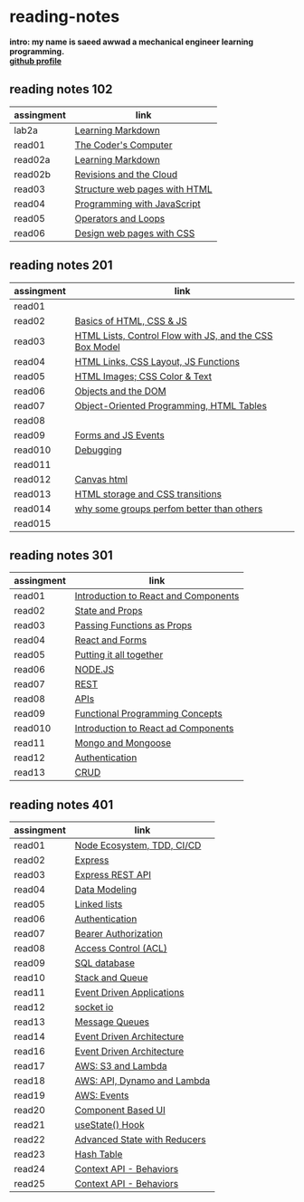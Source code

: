 # reading-notes
**intro: my name is saeed awwad a mechanical engineer learning programming.**  
**[github profile](https://github.com/awwadsaeed)**
## reading notes 102

| assingment     | link                                          |
| ---------------| ----------------------------------------------|
| lab2a          | [Learning Markdown](102/lab2a.md)             |
| read01         | [The Coder's Computer](102/read01.md)         |
| read02a        | [Learning Markdown](102/read02a.md)           |
| read02b        | [Revisions and the Cloud](102/read02b.md)     |
| read03         | [Structure web pages with HTML](102/read03.md)|
| read04         | [Programming with JavaScript](102/read04.md)  |
| read05         | [Operators and Loops](102/read05.md)          |
| read06         | [Design web pages with CSS](102/read06)       |

## reading notes 201


| assingment     | link                                                                      | 
| ---------------| ------------------------------------------------------------------------- | 
| read01         |                                                                           | 
| read02         | [Basics of HTML, CSS & JS](201/class-02.md)                               | 
| read03         | [HTML Lists, Control Flow with JS, and the CSS Box Model](201/class-03.md)|             
| read04         | [HTML Links, CSS Layout, JS Functions](201/class-04.md)                   |
| read05         | [HTML Images; CSS Color & Text](201/class-05.md)                          |
| read06         | [Objects and the DOM](201/class-06.md)                                    |
| read07         | [Object-Oriented Programming, HTML Tables](201/class-07.md)               |
| read08         |                                                                           |
| read09         | [Forms and JS Events](201/class-09.md)                                    |
| read010        | [Debugging](201/class-10.md)                                              |
| read011        |                                                                           |
| read012        | [Canvas html](201/class-12.md)                                            |
| read013        | [HTML storage and CSS transitions](201/class-13.md)                       |
| read014        | [why some groups perfom better than others](201/class-14.md)              |
| read015        |                                                                           |
  
    
## reading notes 301  

| assingment     | link                                                  |
| ---------------| ------------------------------------------------------|
| read01         | [Introduction to React and Components](301/read01.md) |
| read02         | [State and Props](301/read02.md)                      |
| read03         | [Passing Functions as Props](301/read03.md)           |
| read04         | [ React and Forms](301/read04.md)                     |
| read05         | [Putting it all together](301/read05.md)              |
| read06         | [NODE.JS](301/read06.md)                              |
| read07         | [REST](301/read07.md)                                 | 
| read08         | [APIs](301/read08.md)                                 |
| read09         | [Functional Programming Concepts](301/read09.md)      |
| read010        | [Introduction to React ad Components](301/read010.md) |
| read11         | [Mongo and Mongoose  ](301/read11.md)                 |
| read12         | [Authentication](301/read12.md)                       |
| read13         | [CRUD](301/read13.md)                                 |  
  




## reading notes 401  

| assingment     | link                                                  |
| ---------------| ------------------------------------------------------|
| read01         | [Node Ecosystem, TDD, CI/CD](401/read01.md)           |
| read02         | [Express](401/read02.md)                              |
| read03         | [Express REST API](401/read03.md)                     |
| read04         | [ Data Modeling](401/read04.md)                       |
| read05         | [Linked lists](401/read05.md)                         |
| read06         | [Authentication ](401/read06.md)                      |
| read07         | [Bearer Authorization](401/read07.md)                 | 
| read08         | [Access Control (ACL)](401/read08.md)                 |
| read09         | [SQL database](401/read09.md)                         |
| read10         | [Stack and Queue](401/read10.md)                      |
| read11         | [Event Driven Applications ](401/read11.md)           |
| read12         | [socket io](401/read12.md)                            |
| read13         | [Message Queues](401/read13.md)                       |
| read14         | [Event Driven Architecture](401/read14.md)            |
| read16         | [Event Driven Architecture](401/read16.md)            |
| read17         | [AWS: S3 and Lambda](401/read17.md)                   |
| read18         | [AWS: API, Dynamo and Lambda](401/read18.md)          |
| read19         | [AWS: Events](401/read19.md)                          |
| read20         | [Component Based UI](401/read20.md)                   |
| read21         | [useState() Hook](401/read21.md)                      |
| read22         | [Advanced State with Reducers](401/read22.md)         |
| read23         | [Hash Table](401/read23.md)                           |
| read24         | [Context API - Behaviors](401/read24.md)              |
| read25         | [Context API - Behaviors](401/read25.md)              |
